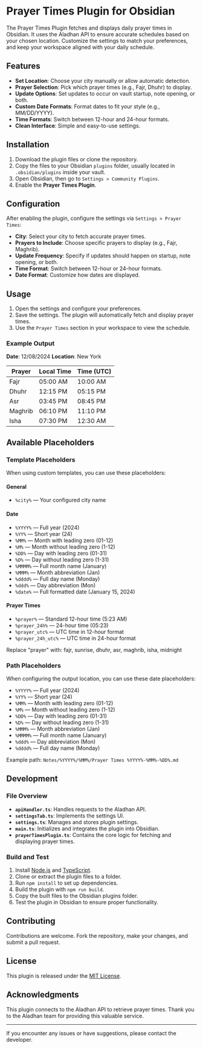 # Prayer Times Plugin for Obsidian

The Prayer Times Plugin fetches and displays daily prayer times in Obsidian. It uses the Aladhan API to ensure accurate schedules based on your chosen location. Customize the settings to match your preferences, and keep your workspace aligned with your daily schedule.

## Features

- **Set Location**: Choose your city manually or allow automatic detection.
- **Prayer Selection**: Pick which prayer times (e.g., Fajr, Dhuhr) to display.
- **Update Options**: Set updates to occur on vault startup, note opening, or both.
- **Custom Date Formats**: Format dates to fit your style (e.g., MM/DD/YYYY).
- **Time Formats**: Switch between 12-hour and 24-hour formats.
- **Clean Interface**: Simple and easy-to-use settings.

## Installation

1. Download the plugin files or clone the repository.
2. Copy the files to your Obsidian `plugins` folder, usually located in `.obsidian/plugins` inside your vault.
3. Open Obsidian, then go to `Settings > Community Plugins`.
4. Enable the **Prayer Times Plugin**.

## Configuration

After enabling the plugin, configure the settings via `Settings > Prayer Times`:

- **City**: Select your city to fetch accurate prayer times.
- **Prayers to Include**: Choose specific prayers to display (e.g., Fajr, Maghrib).
- **Update Frequency**: Specify if updates should happen on startup, note opening, or both.
- **Time Format**: Switch between 12-hour or 24-hour formats.
- **Date Format**: Customize how dates are displayed.

## Usage

1. Open the settings and configure your preferences.
2. Save the settings. The plugin will automatically fetch and display prayer times.
3. Use the `Prayer Times` section in your workspace to view the schedule.

### Example Output

**Date**: 12/08/2024  **Location**: New York

| Prayer   | Local Time | Time (UTC) |
|----------|------------|------------|
| Fajr     | 05:00 AM   | 10:00 AM   |
| Dhuhr    | 12:15 PM   | 05:15 PM   |
| Asr      | 03:45 PM   | 08:45 PM   |
| Maghrib  | 06:10 PM   | 11:10 PM   |
| Isha     | 07:30 PM   | 12:30 AM   |

## Available Placeholders

### Template Placeholders
When using custom templates, you can use these placeholders:

#### General
- `%city%` — Your configured city name

#### Date
- `%YYYY%` — Full year (2024)
- `%YY%` — Short year (24)
- `%MM%` — Month with leading zero (01-12)
- `%M%` — Month without leading zero (1-12)
- `%DD%` — Day with leading zero (01-31)
- `%D%` — Day without leading zero (1-31)
- `%MMMM%` — Full month name (January)
- `%MMM%` — Month abbreviation (Jan)
- `%dddd%` — Full day name (Monday)
- `%ddd%` — Day abbreviation (Mon)
- `%date%` — Full formatted date (January 15, 2024)

#### Prayer Times
- `%prayer%` — Standard 12-hour time (5:23 AM)
- `%prayer_24h%` — 24-hour time (05:23)
- `%prayer_utc%` — UTC time in 12-hour format
- `%prayer_24h_utc%` — UTC time in 24-hour format

Replace "prayer" with: fajr, sunrise, dhuhr, asr, maghrib, isha, midnight

### Path Placeholders
When configuring the output location, you can use these date placeholders:

- `%YYYY%` — Full year (2024)
- `%YY%` — Short year (24)
- `%MM%` — Month with leading zero (01-12)
- `%M%` — Month without leading zero (1-12)
- `%DD%` — Day with leading zero (01-31)
- `%D%` — Day without leading zero (1-31)
- `%MMM%` — Month abbreviation (Jan)
- `%MMMM%` — Full month name (January)
- `%ddd%` — Day abbreviation (Mon)
- `%dddd%` — Full day name (Monday)

Example path: `Notes/%YYYY%/%MM%/Prayer Times %YYYY%-%MM%-%DD%.md`

## Development

### File Overview

- **`apiHandler.ts`**: Handles requests to the Aladhan API.
- **`settingsTab.ts`**: Implements the settings UI.
- **`settings.ts`**: Manages and stores plugin settings.
- **`main.ts`**: Initializes and integrates the plugin into Obsidian.
- **`prayerTimesPlugin.ts`**: Contains the core logic for fetching and displaying prayer times.

### Build and Test

1. Install [Node.js](https://nodejs.org/) and [TypeScript](https://www.typescriptlang.org/).
2. Clone or extract the plugin files to a folder.
3. Run `npm install` to set up dependencies.
4. Build the plugin with `npm run build`.
5. Copy the built files to the Obsidian plugins folder.
6. Test the plugin in Obsidian to ensure proper functionality.

## Contributing

Contributions are welcome. Fork the repository, make your changes, and submit a pull request.

## License

This plugin is released under the [MIT License](LICENSE).

## Acknowledgments

This plugin connects to the Aladhan API to retrieve prayer times. Thank you to the Aladhan team for providing this valuable service.

---

If you encounter any issues or have suggestions, please contact the developer.

